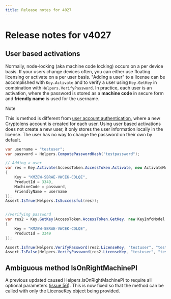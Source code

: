 ```yaml
---
title: Release notes for 4027
---
```


# Release notes for v4027

## User based activations
Normally, node-locking (aka machine code locking) occurs on a per device basis. If your users change devices often, you can either use floating licensing or activate on a per user basis. "Adding a user" to a license can be accomplished with `Key.Activate` and to verify a user using `Key.GetKey` in combination with `Helpers.VerifyPassword`. In practice, each user is an activation, where the password is stored as a **machine code** in secure form and **friendly name** is used for the username. 

> [!NOTE]
> This is method is different from [user account authentication](https://help.cryptolens.io/licensing-models/user-login-intro), where a new Cryptolens account is created for each user. Using user based activations does not create a new user, it only stores the user information locally in the license. The user has no way to change the password on their own by default.


```cs
var username = "testuser";
var password = Helpers.ComputePasswordHash("testpassword");

// Adding a user
var res = Key.Activate(AccessToken.AccessToken.Activate, new ActivateModel 
{ 
    Key = "KMZEW-SBRAE-VWCEK-CDLQE", 
    ProductId = 3349,
    MachineCode = password,
    FriendlyName = username
});
Assert.IsTrue(Helpers.IsSuccessful(res));


//verifying password
var res2 = Key.GetKey(AccessToken.AccessToken.GetKey, new KeyInfoModel
{
    Key = "KMZEW-SBRAE-VWCEK-CDLQE",
    ProductId = 3349
});

Assert.IsTrue(Helpers.VerifyPassword(res2.LicenseKey, "testuser", "testpassword"));
Assert.IsFalse(Helpers.VerifyPassword(res2.LicenseKey, "testuser", "testpassword2"));
```

## Ambiguous method IsOnRightMachinePI
A previous updated caused Helpers.IsOnRightMachinePI to require all optional parameters ([issue 56](https://github.com/Cryptolens/cryptolens-dotnet/issues/56)). This is now fixed so that
the method can be called with only the LicenseKey object being provided.